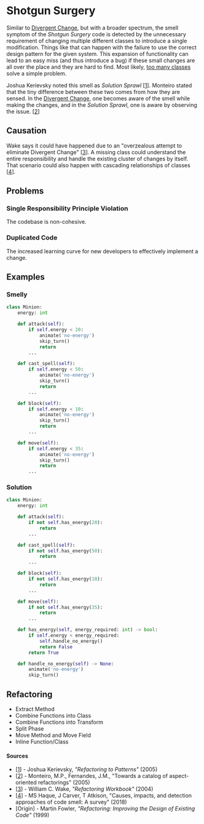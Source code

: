 # Shotgun Surgery

Similar to [Divergent Change](Divergent%20Change.md), but with a broader
spectrum, the smell symptom of the _Shotgun Surgery_ code is detected by the
unnecessary requirement of changing multiple different classes to introduce a
single modification. Things like that can happen with the failure to use the
correct design pattern for the given system. This expansion of functionality
can lead to an easy miss (and thus introduce a bug) if these small changes are
all over the place and they are hard to find. Most likely,
[too many classes](Oddball%20Solution.md) solve a simple problem.

Joshua Kerievsky noted this smell as _Solution Sprawl_ [[1](#sources)]. Monteiro
stated that the tiny difference between these two comes from how they are
sensed. In the [Divergent Change](Divergent%20Change.md), one becomes aware of
the smell while making the changes, and in the _Solution Sprawl_, one is aware
by observing the issue. [[2](#sources)]

## Causation

Wake says it could have happened due to an "overzealous attempt to eliminate
Divergent Change" [[3](#sources)]. A missing class could understand the entire
responsibility and handle the existing cluster of changes by itself. That
scenario could also happen with cascading relationships of classes
[[4](#sources)].

## Problems

### Single Responsibility Principle Violation

The codebase is non-cohesive.

### Duplicated Code

The increased learning curve for new developers to effectively implement a
change.

## Examples



### Smelly

```py
class Minion:
    energy: int

    def attack(self):
        if self.energy < 20:
            animate('no-energy')
            skip_turn()
            return
        ...

    def cast_spell(self):
        if self.energy < 50:
            animate('no-energy')
            skip_turn()
            return
        ...

    def block(self):
        if self.energy < 10:
            animate('no-energy')
            skip_turn()
            return
        ...

    def move(self):
        if self.energy < 35:
            animate('no-energy')
            skip_turn()
            return
        ...
```

### Solution

```py
class Minion:
    energy: int

    def attack(self):
        if not self.has_energy(20):
            return
        ...

    def cast_spell(self):
        if not self.has_energy(50):
            return
        ...

    def block(self):
        if not self.has_energy(10):
            return
        ...

    def move(self):
        if not self.has_energy(35):
            return
        ...

    def has_energy(self, energy_required: int) -> bool:
        if self.energy < energy_required:
            self.handle_no_energy()
            return False
        return True

    def handle_no_energy(self) -> None:
        animate('no-energy')
        skip_turn()

```



## Refactoring

- Extract Method
- Combine Functions into Class
- Combine Functions into Transform
- Split Phase
- Move Method and Move Field
- Inline Function/Class

#### Sources

- [[1](#sources)] - Joshua Kerievsky, _"Refactoring to Patterns"_ (2005)
- [[2](#sources)] - Monteiro, M.P., Fernandes, J.M., "Towards a catalog of aspect-oriented refactorings" (2005)
- [[3](#sources)] - William C. Wake, _"Refactoring Workbook"_ (2004)
- [[4](#sources)] - MS Haque, J Carver, T Atkison, "Causes, impacts, and detection approaches of code smell: A survey" (2018)
- [Origin] - Martin Fowler, _"Refactoring: Improving the Design of Existing Code"_ (1999)
